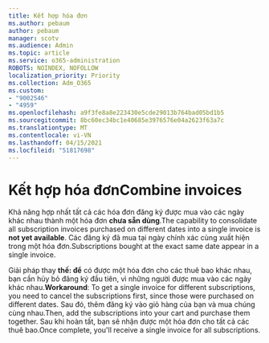 ```yaml
---
title: Kết hợp hóa đơn
ms.author: pebaum
author: pebaum
manager: scotv
ms.audience: Admin
ms.topic: article
ms.service: o365-administration
ROBOTS: NOINDEX, NOFOLLOW
localization_priority: Priority
ms.collection: Adm_O365
ms.custom:
- "9002546"
- "4959"
ms.openlocfilehash: a9f3fe8a8e223430e5cde29013b764bad05bd1b5
ms.sourcegitcommit: 8bc60ec34bc1e40685e3976576e04a2623f63a7c
ms.translationtype: MT
ms.contentlocale: vi-VN
ms.lasthandoff: 04/15/2021
ms.locfileid: "51817698"
---
```

# <a name="combine-invoices"></a><span data-ttu-id="349f3-102">Kết hợp hóa đơn</span><span class="sxs-lookup"><span data-stu-id="349f3-102">Combine invoices</span></span>

<span data-ttu-id="349f3-103">Khả năng hợp nhất tất cả các hóa đơn đăng ký được mua vào các ngày khác nhau thành một hóa đơn **chưa sẵn dùng**.</span><span class="sxs-lookup"><span data-stu-id="349f3-103">The capability to consolidate all subscription invoices purchased on different dates into a single invoice is **not yet available**.</span></span> <span data-ttu-id="349f3-104">Các đăng ký đã mua tại ngày chính xác cùng xuất hiện trong một hóa đơn.</span><span class="sxs-lookup"><span data-stu-id="349f3-104">Subscriptions bought at the exact same date appear in a single invoice.</span></span>

<span data-ttu-id="349f3-105">Giải pháp thay **thế: để** có được một hóa đơn cho các thuê bao khác nhau, bạn cần hủy bỏ đăng ký đầu tiên, vì những người được mua vào các ngày khác nhau.</span><span class="sxs-lookup"><span data-stu-id="349f3-105">**Workaround**: To get a single invoice for different subscriptions, you need to cancel the subscriptions first, since those were purchased on different dates.</span></span> <span data-ttu-id="349f3-106">Sau đó, thêm đăng ký vào giỏ hàng của bạn và mua chúng cùng nhau.</span><span class="sxs-lookup"><span data-stu-id="349f3-106">Then, add the subscriptions into your cart and purchase them together.</span></span> <span data-ttu-id="349f3-107">Sau khi hoàn tất, bạn sẽ nhận được một hóa đơn cho tất cả các thuê bao.</span><span class="sxs-lookup"><span data-stu-id="349f3-107">Once complete, you'll receive a single invoice for all subscriptions.</span></span>
